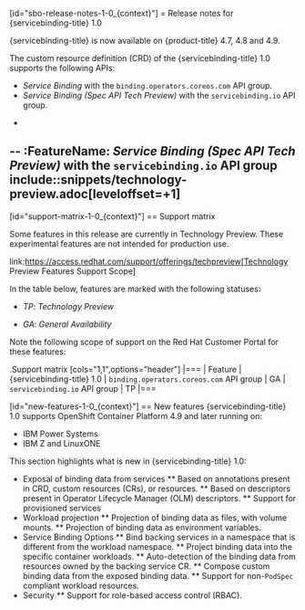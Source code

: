 [id="sbo-release-notes-1-0_{context}"]
= Release notes for {servicebinding-title} 1.0

{servicebinding-title} is now available on {product-title} 4.7, 4.8 and 4.9.

The custom resource definition (CRD) of the {servicebinding-title} 1.0 supports the following APIs:

* *Service Binding* with the `binding.operators.coreos.com` API group.
* *Service Binding (Spec API Tech Preview)* with the `servicebinding.io` API group.
+
--
:FeatureName: *Service Binding (Spec API Tech Preview)* with the `servicebinding.io` API group
include::snippets/technology-preview.adoc[leveloffset=+1]
--

[id="support-matrix-1-0_{context}"]
== Support matrix

Some features in this release are currently in Technology Preview. These experimental features are not intended for production use.

link:https://access.redhat.com/support/offerings/techpreview[Technology Preview Features Support Scope]

In the table below, features are marked with the following statuses:

- *TP*: _Technology Preview_

- *GA*: _General Availability_

Note the following scope of support on the Red Hat Customer Portal for these features:

.Support matrix
[cols="1,1",options="header"]
|===
| Feature | {servicebinding-title} 1.0
| `binding.operators.coreos.com` API group
| GA
| `servicebinding.io` API group
| TP
|===

[id="new-features-1-0_{context}"]
== New features
{servicebinding-title} 1.0 supports OpenShift Container Platform 4.9 and later running on:

* IBM Power Systems
* IBM Z and LinuxONE

This section highlights what is new in {servicebinding-title} 1.0:

* Exposal of binding data from services
** Based on annotations present in CRD, custom resources (CRs), or resources.
** Based on descriptors present in Operator Lifecycle Manager (OLM) descriptors.
** Support for provisioned services
* Workload projection
** Projection of binding data as files, with volume mounts.
** Projection of binding data as environment variables.
* Service Binding Options
** Bind backing services in a namespace that is different from the workload namespace.
** Project binding data into the specific container workloads.
** Auto-detection of the binding data from resources owned by the backing service CR.
** Compose custom binding data from the exposed binding data.
** Support for non-`PodSpec` compliant workload resources.
* Security
** Support for role-based access control (RBAC).
